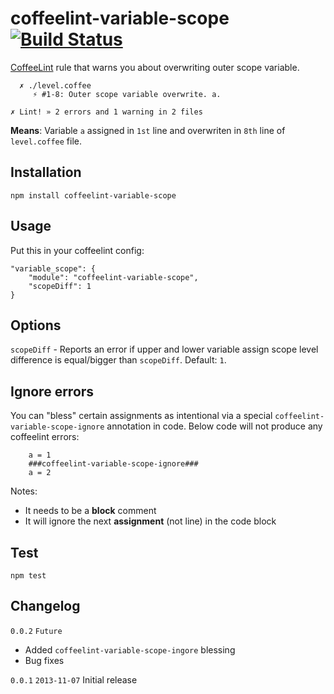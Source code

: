 # coffeelint-variable-scope [![Build Status](https://secure.travis-ci.org/fragphace/coffeelint-variable-scope.png?branch=master)](http://travis-ci.org/fragphace/coffeelint-variable-scope)


[CoffeeLint](http://www.coffeelint.org/) rule that warns you about overwriting outer scope variable.

```
  ✗ ./level.coffee
     ⚡ #1-8: Outer scope variable overwrite. a.

✗ Lint! » 2 errors and 1 warning in 2 files
```

**Means**: Variable `a` assigned in `1st` line and overwriten in `8th` line of `level.coffee` file.

## Installation

```
npm install coffeelint-variable-scope
```

## Usage

Put this in your coffeelint config:

```
"variable_scope": {
    "module": "coffeelint-variable-scope",
    "scopeDiff": 1
}
```

## Options

`scopeDiff` - Reports an error if upper and lower variable 
assign scope level difference is equal/bigger than `scopeDiff`. Default: `1`.

## Ignore errors

You can "bless" certain assignments as intentional via a special 
`coffeelint-variable-scope-ignore` annotation in code. Below code
will not produce any coffeelint errors:

```
    a = 1
    ###coffeelint-variable-scope-ignore###
    a = 2
```

Notes:

* It needs to be a **block** comment
* It will ignore the next **assignment** (not line) in the code block

## Test

```
npm test
```

## Changelog

`0.0.2` `Future`

* Added `coffeelint-variable-scope-ingore` blessing
* Bug fixes

`0.0.1` `2013-11-07` 
Initial release